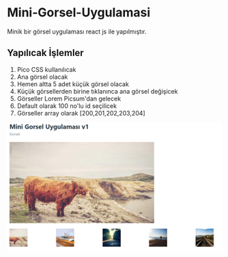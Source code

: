 # Mini-Gorsel-Uygulamasi
Minik bir görsel uygulaması react js ile yapılmıştır.

## Yapılıcak İşlemler
1. Pico CSS kullanılıcak
2. Ana görsel olacak
3. Hemen altta 5 adet küçük görsel olacak
4. Küçük görsellerden birine tıklanınca ana görsel değişicek
5. Görseller Lorem Picsum'dan gelecek
6. Default olarak 100 no'lu id seçilicek
7. Görseller array olarak [200,201,202,203,204]

![Mini Gorsel](./src/img/xxx.png)